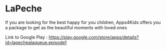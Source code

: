 # LaPeche

If you are looking for the best happy for you children,
Apps4Kids offers you a package to get as the beautiful moments with loved ones

Link to Google Play : https://play.google.com/store/apps/details?id=lapechealaqueue.episode1
